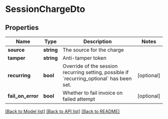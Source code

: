 # SessionChargeDto

## Properties
Name | Type | Description | Notes
------------ | ------------- | ------------- | -------------
**source** | **string** | The source for the charge | 
**tamper** | **string** | Anti-tamper token | 
**recurring** | **bool** | Override of the session recurring setting, possible if &#x60;recurring_optional&#x60; has been set. | [optional] 
**fail_on_error** | **bool** | Whether to fail invoice on failed attempt | [optional] 

[[Back to Model list]](../../README.md#documentation-for-models) [[Back to API list]](../../README.md#documentation-for-api-endpoints) [[Back to README]](../../README.md)

